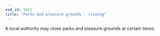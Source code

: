 ```yaml
---
esd_id: 1612
title: "Parks and pleasure grounds - closing"
---
```


A local authority may close parks and pleasure grounds at certain times.

